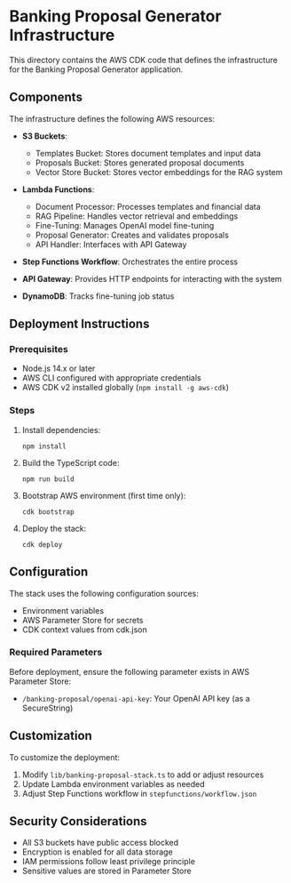 # Banking Proposal Generator Infrastructure

This directory contains the AWS CDK code that defines the infrastructure for the Banking Proposal Generator application.

## Components

The infrastructure defines the following AWS resources:

- **S3 Buckets**:
  - Templates Bucket: Stores document templates and input data
  - Proposals Bucket: Stores generated proposal documents
  - Vector Store Bucket: Stores vector embeddings for the RAG system

- **Lambda Functions**:
  - Document Processor: Processes templates and financial data
  - RAG Pipeline: Handles vector retrieval and embeddings
  - Fine-Tuning: Manages OpenAI model fine-tuning
  - Proposal Generator: Creates and validates proposals
  - API Handler: Interfaces with API Gateway

- **Step Functions Workflow**: Orchestrates the entire process

- **API Gateway**: Provides HTTP endpoints for interacting with the system

- **DynamoDB**: Tracks fine-tuning job status

## Deployment Instructions

### Prerequisites

- Node.js 14.x or later
- AWS CLI configured with appropriate credentials
- AWS CDK v2 installed globally (`npm install -g aws-cdk`)

### Steps

1. Install dependencies:
   ```
   npm install
   ```

2. Build the TypeScript code:
   ```
   npm run build
   ```

3. Bootstrap AWS environment (first time only):
   ```
   cdk bootstrap
   ```

4. Deploy the stack:
   ```
   cdk deploy
   ```

## Configuration

The stack uses the following configuration sources:

- Environment variables
- AWS Parameter Store for secrets
- CDK context values from cdk.json

### Required Parameters

Before deployment, ensure the following parameter exists in AWS Parameter Store:

- `/banking-proposal/openai-api-key`: Your OpenAI API key (as a SecureString)

## Customization

To customize the deployment:

1. Modify `lib/banking-proposal-stack.ts` to add or adjust resources
2. Update Lambda environment variables as needed
3. Adjust Step Functions workflow in `stepfunctions/workflow.json`

## Security Considerations

- All S3 buckets have public access blocked
- Encryption is enabled for all data storage
- IAM permissions follow least privilege principle
- Sensitive values are stored in Parameter Store